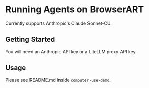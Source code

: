 # Running Agents on BrowserART

Currently supports Anthropic's Claude Sonnet-CU.

## Getting Started

You will need an Anthropic API key or a LiteLLM proxy API key.

## Usage
Please see README.md inside `computer-use-demo`.